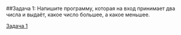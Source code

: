 ##Задача 1: Напишите программу, которая на вход принимает два числа и выдаёт, какое число большее, а какое меньшее.

[Задача 1](taask1/Program.cs)

